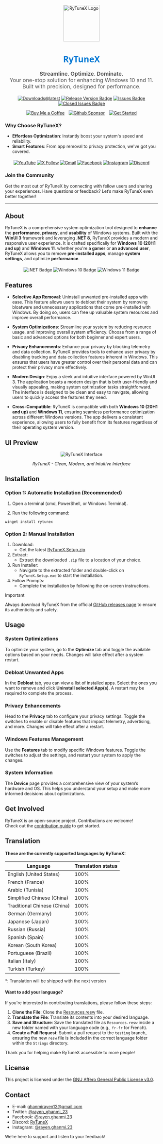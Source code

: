 <div align="center">
  <img src="https://github.com/user-attachments/assets/bc2beddd-99fe-4a50-b85f-0806b754a176" alt="RyTuneX Logo" width="120">
</div>

<h1 align="center" style="font-family: 'Segoe UI', sans-serif; font-weight: 600; color: #0078D4;">RyTuneX</h1>

<p align="center" style="font-size: 1.1rem; color: #555;">
  <strong>Streamline. Optimize. Dominate.</strong><br>
  Your one-stop solution for enhancing Windows 10 and 11. Built with precision, designed for performance.
</p>

<div align="center" style="margin: 20px 0;">
  
  [![Downloads@latest](https://img.shields.io/github/downloads/rayenghanmi/rytunex/total?style=for-the-badge)](https://github.com/rayenghanmi/rytunex/releases/latest/download/RyTuneX.Setup.zip)
  [![Release Version Badge](https://img.shields.io/github/v/release/rayenghanmi/rytunex?style=for-the-badge)](https://github.com/rayenghanmi/rytunex/releases)
  [![Issues Badge](https://img.shields.io/github/issues/rayenghanmi/rytunex?style=for-the-badge)](https://github.com/rayenghanmi/rytunex/issues)
  [![Closed Issues Badge](https://img.shields.io/github/issues-closed/rayenghanmi/rytunex?color=%238256d0&style=for-the-badge)](https://github.com/rayenghanmi/rytunex/issues?q=is%3Aissue+is%3Aclosed)<br>

  <a href="https://www.buymeacoffee.com/rayen.ghanmi.22"><img src="https://img.shields.io/badge/Buy_Me_A_Coffee-FFDD00?style=for-the-badge&logo=buy-me-a-coffee&logoColor=black" alt="Buy Me a Coffee" style="margin-right: 10px;"></a>
  <a href="https://github.com/sponsors/rayenghanmi"><img src="https://img.shields.io/badge/sponsor-30363D?style=for-the-badge&logo=GitHub-Sponsors&logoColor=#white" alt="Github Sponsor" style="margin-right: 10px;"></a>
  <a href="https://github.com/rayenghanmi/RyTuneX/wiki/Installation"><img src="https://img.shields.io/badge/Get%20Started-RyTuneX-blue?style=for-the-badge" alt="Get Started"></a>
</div>

### Why Choose RyTuneX?
- **Effortless Optimization**: Instantly boost your system's speed and reliability.
- **Smart Features**: From app removal to privacy protection, we've got you covered.

<div align="center" style="margin: 20px 0;">
  <a href="https://youtube.com/@rayen.ghanmi.23?sub_confirmation=1"><img src="https://img.shields.io/badge/YouTube-FF0000?style=for-the-badge&logo=youtube&logoColor=white" alt="YouTube"></a>
  <a href="https://twitter.com/rayen_ghanmi_23"><img src="https://img.shields.io/badge/X-000000?style=for-the-badge&logo=x&logoColor=white" alt="X Follow"></a>
  <a href="mailto:ghanmirayen12@gmail.com"><img src="https://img.shields.io/badge/Gmail-D14836?style=for-the-badge&logo=gmail&logoColor=white" alt="Gmail"></a>
  <a href="https://www.facebook.com/rayen.ghanmi.23"><img src="https://img.shields.io/badge/Facebook-1877F2?style=for-the-badge&logo=facebook&logoColor=white" alt="Facebook"></a>
  <a href="https://www.instagram.com/rayen.ghanmi.23"><img src="https://img.shields.io/badge/Instagram-E4405F?style=for-the-badge&logo=instagram&logoColor=white" alt="Instagram"></a>
  <a href="https://discord.gg/gyBzyd364t"><img src="https://img.shields.io/badge/Discord-5865F2?style=for-the-badge&logo=discord&logoColor=white" alt="Discord"></a>
</div>

### Join the Community
Get the most out of RyTuneX by connecting with fellow users and sharing your experiences. Have questions or feedback? Let’s make RyTuneX even better together!

---

## About

RyTuneX is a comprehensive system optimization tool designed to **enhance** the **performance**, **privacy**, and **usability** of Windows systems. Built with the **WinUI 3** framework and leveraging **.NET 8**, RyTuneX provides a modern and responsive user experience. It is crafted specifically for **Windows 10 (20H1 and up)** and **Windows 11**. whether you're **a gamer** or **an advanced user**, RyTuneX allows you to remove **pre-installed apps**, manage **system settings**, and optimize **performance**.

<div align="center" style="margin: 20px 0;">
  <img src="https://img.shields.io/badge/.NET8-512BD4?style=for-the-badge&logo=dotnet&logoColor=white" alt=".NET Badge" />
  <img src="https://img.shields.io/badge/Windows_10-0078d7?style=for-the-badge&logo=windows-10&logoColor=white" alt="Windows 10 Badge" />
  <img src="https://img.shields.io/badge/Windows_11-0078d4?style=for-the-badge&logo=windows-11&logoColor=white" alt="Windows 11 Badge" />
</div>

## Features

- **Selective App Removal**: Uninstall unwanted pre-installed apps with ease. This feature allows users to debloat their system by removing bloatware and unnecessary applications that come pre-installed with Windows. By doing so, users can free up valuable system resources and improve overall performance.

- **System Optimizations**: Streamline your system by reducing resource usage, and improving overall system efficiency. Choose from a range of basic and advanced options for both beginner and expert users.

- **Privacy Enhancements**: Enhance your privacy by blocking telemetry and data collection. RyTuneX provides tools to enhance user privacy by disabling tracking and data collection features inherent in Windows. This ensures that users have greater control over their personal data and can protect their privacy more effectively.

- **Modern Design**: Enjoy a sleek and intuitive interface powered by WinUI 3. The application boasts a modern design that is both user-friendly and visually appealing, making system optimization tasks straightforward. The interface is designed to be clean and easy to navigate, allowing users to quickly access the features they need.

- **Cross-Compatible**: RyTuneX is compatible with both **Windows 10 (20H1 and up)** and **Windows 11**, ensuring seamless performance optimization across different Windows versions. The app delivers a consistent experience, allowing users to fully benefit from its features regardless of their operating system version.

## UI Preview

<div align="center">
  <picture>
    <source media="(prefers-color-scheme: dark)" srcset="https://github.com/user-attachments/assets/e8d2ad64-0401-4b1f-b7c9-c4fc09979459" />
    <source media="(prefers-color-scheme: light)" srcset="https://github.com/user-attachments/assets/86448dc8-49f8-4f80-ab6b-7c8da26e2d2f" />
    <img alt="RyTuneX Interface" src="https://github.com/user-attachments/assets/e8d2ad64-0401-4b1f-b7c9-c4fc09979459" />
  </picture>
  <p><em>RyTuneX - Clean, Modern, and Intuitive Interface</em></p>
</div>

## Installation

### Option 1: Automatic Installation (Recommended)

1. Open a terminal (cmd, PowerShell, or Windows Terminal).

2. Run the following command:

```
winget install rytunex
```

### Option 2: Manual Installation

1. Download:
    - Get the latest [RyTuneX.Setup.zip](https://github.com/rayenghanmi/RyTuneX/releases/latest)
2. Extract:
    - Extract the downloaded `.zip` file to a location of your choice.
3. Run Installer:
    - Navigate to the extracted folder and double-click on `RyTuneX.Setup.exe` to start the installation.
4. Follow Prompts:
    - Complete the installation by following the on-screen instructions.

> [!IMPORTANT]  
> Always download RyTuneX from the official [GitHub releases page](https://github.com/rayenghanmi/RyTuneX/releases) to ensure its authenticity and safety.

## Usage

### System Optimizations
To optimize your system, go to the **Optimize** tab and toggle the available options based on your needs. Changes will take effect after a system restart.

### Debloat Unwanted Apps
In the **Debloat** tab, you can view a list of installed apps. Select the ones you want to remove and click **Uninstall selected App(s)**. A restart may be required to complete the process.

### Privacy Enhancements
Head to the **Privacy** tab to configure your privacy settings. Toggle the switches to enable or disable features that impact telemetry, advertising, and more. Changes will take effect after a restart.

### Windows Features Management
Use the **Features** tab to modify specific Windows features. Toggle the switches to adjust the settings, and restart your system to apply the changes.

### System Information
The **Device** page provides a comprehensive view of your system’s hardware and OS. This helps you understand your setup and make more informed decisions about optimizations.

## Get Involved

RyTuneX is an open-source project. Contributions are welcome!  
Check out the [contribution guide](https://github.com/rayenghanmi/RyTuneX/blob/main/CONTRIBUTING.md) to get started.

## Translation

#### These are the currently supported languages by RyTuneX:

| Language                   | Translation status |
| -------------------------- | ------------------ |
| English (United States)    | 100%               |
| French (France)            | 100%               |
| Arabic (Tunisia)           | 100%               |
| Simplified Chinese (China) | 100%               |
| Traditional Chinese (China)| 100%               |
| German (Germany)           | 100%               |
| Japanese (Japan)           | 100%               |
| Russian (Russia)           | 100%               |
| Spanish (Spain)            | 100%               |
| Korean (South Korea)       | 100%               |
| Portuguese (Brazil)        | 100%               |
| Italian (Italy)            | 100%               |
| Turkish (Turkey)           | 100%               |

*: Translation will be shipped with the next version

#### Want to add your language?

If you're interested in contributing translations, please follow these steps:

1. **Clone the File**: Clone the [Resources.resw](../testing/Strings/en-us/Resources.resw) file.
2. **Translate the File**: Translate its contents into your desired language.
3. **Save and Structure**: Save the translated file as `Resources.resw` inside a new folder named with your language code (e.g., `fr-fr` for French).
4. **Create a Pull Request**: Submit a pull request to the `testing` branch, ensuring the new `resw` file is included in the correct language folder within the `Strings` directory.

Thank you for helping make RyTuneX accessible to more people!

## License

This project is licensed under the [GNU Affero General Public License v3.0](https://github.com/rayenghanmi/RyTuneX/blob/main/LICENSE.md).

## Contact

-   E-mail: [ghanmirayen12@gmail.com](mailto:ghanmirayen12@gmail.com)
-   Twitter: [@rayen_ghanmi_23](https://twitter.com/rayen_ghanmi_23)
-   Facebook: [@rayen.ghanmi.23](https://www.facebook.com/rayen.ghanmi.23)
-   Discord: [RyTuneX](https://discord.gg/gyBzyd364t)
-   Instagram: [@rayen.ghanmi.23](https://instagram.com/rayen.ghanmi.23)

We’re here to support and listen to your feedback!
